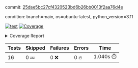 commit: [25dae5bc27cf4320523bd6b26bb0013f2aa76d4e](https://github.com/rcmdnk/conf-finder/tree/25dae5bc27cf4320523bd6b26bb0013f2aa76d4e)

condition: branch=main, os=ubuntu-latest, python_version=3.11

[![test](https://github.com/rcmdnk/conf-finder/actions/workflows/test.yml/badge.svg)](https://github.com/rcmdnk/conf-finder/actions/runs/10893550596)
<a href="https://github.com/rcmdnk/conf-finder/blob/25dae5bc27cf4320523bd6b26bb0013f2aa76d4e/README.md"><img alt="Coverage" src="https://img.shields.io/badge/Coverage-93%25-brightgreen.svg" /></a><details><summary>Coverage Report </summary><table><tr><th>File</th><th>Stmts</th><th>Miss</th><th>Cover</th><th>Missing</th></tr><tbody><tr><td colspan="5"><b>src/conf_finder</b></td></tr><tr><td>&nbsp; &nbsp;<a href="https://github.com/rcmdnk/conf-finder/blob/25dae5bc27cf4320523bd6b26bb0013f2aa76d4e/src/conf_finder/conf_finder.py">conf_finder.py</a></td><td>102</td><td>8</td><td>92%</td><td><a href="https://github.com/rcmdnk/conf-finder/blob/25dae5bc27cf4320523bd6b26bb0013f2aa76d4e/src/conf_finder/conf_finder.py#L65-L67">65&ndash;67</a>, <a href="https://github.com/rcmdnk/conf-finder/blob/25dae5bc27cf4320523bd6b26bb0013f2aa76d4e/src/conf_finder/conf_finder.py#L76">76</a>, <a href="https://github.com/rcmdnk/conf-finder/blob/25dae5bc27cf4320523bd6b26bb0013f2aa76d4e/src/conf_finder/conf_finder.py#L81">81</a>, <a href="https://github.com/rcmdnk/conf-finder/blob/25dae5bc27cf4320523bd6b26bb0013f2aa76d4e/src/conf_finder/conf_finder.py#L141-L142">141&ndash;142</a>, <a href="https://github.com/rcmdnk/conf-finder/blob/25dae5bc27cf4320523bd6b26bb0013f2aa76d4e/src/conf_finder/conf_finder.py#L174">174</a></td></tr><tr><td><b>TOTAL</b></td><td><b>107</b></td><td><b>8</b></td><td><b>93%</b></td><td>&nbsp;</td></tr></tbody></table></details>

| Tests | Skipped | Failures | Errors | Time |
| ----- | ------- | -------- | -------- | ------------------ |
| 16 | 0 :zzz: | 0 :x: | 0 :fire: | 1.040s :stopwatch: |

